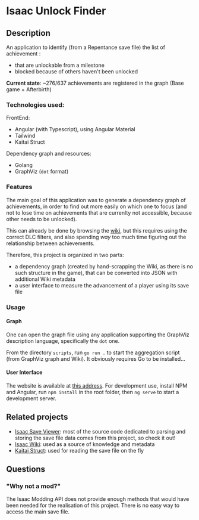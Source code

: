 # Isaac Unlock Finder
## Description

An application to identify (from a Repentance save file) the list of achievement :
 - that are unlockable from a milestone 
 - blocked because of others haven't been unlocked

**Current state**: ~276/637 achievements are registered in the graph (Base game + Afterbirth)

### Technologies used:
FrontEnd: 
- Angular (with Typescript), using Angular Material
- Tailwind
- Kaitai Struct


Dependency graph and resources:
- Golang
- GraphViz (`dot` format)

### Features
The main goal of this application was to generate a dependency graph of achievements, in order to find out more easily on which one to focus (and not to lose time on achievements that are currenlty not accessible, because other needs to be unlocked).

This can already be done by browsing the [wiki](https://bindingofisaacrebirth.fandom.com/), but this requires using the correct DLC filters, and also spending *way* too much time figuring out the relationship between achievements.

Therefore, this project is organized in two parts:
- a dependency graph (created by hand-scrapping the Wiki, as there is no such structure in the game), that can be converted into JSON with additional Wiki metadata
- a user interface to measure the advancement of a player using its save file

### Usage 
#### Graph
One can open the graph file using any application supporting the GraphViz description language, specifically the `dot` one.

From the directory `scripts`, run `go run .` to start the aggregation script (from GraphViz graph and Wiki). It obviously requires Go to be installed...

#### User Interface
The website is available at [this address](https://isaac.nerstak.fr).
For development use, install NPM and Angular, run `npm install` in the root folder, then `ng serve` to start a development server.

## Related projects
- [Isaac Save Viewer](https://github.com/Zamiell/isaac-save-viewer): most of the source code dedicated to parsing and storing the save file data comes from this project, so check it out!
- [Isaac Wiki](https://bindingofisaacrebirth.fandom.com/): used as a source of knowledge and metadata
- [Kaitai Struct](https://kaitai.io/): used for reading the save file on the fly

## Questions
### "Why not a mod?"
The Isaac Modding API does not provide enough methods that would have been needed for the realisation of this project.
There is no easy way to access the main save file.

